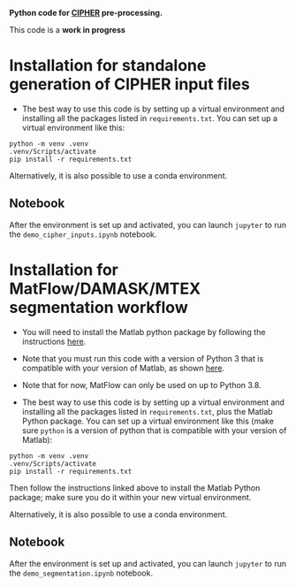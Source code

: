 **Python code for [CIPHER](https://github.com/micmog/CIPHER) pre-processing.**

This code is a **work in progress**

# Installation for standalone generation of CIPHER input files

- The best way to use this code is by setting up a virtual environment and installing all the packages listed in `requirements.txt`. You can set up a virtual environment like this:

```
python -m venv .venv
.venv/Scripts/activate
pip install -r requirements.txt
```

Alternatively, it is also possible to use a conda environment.

## Notebook

After the environment is set up and activated, you can launch `jupyter` to run the `demo_cipher_inputs.ipynb` notebook.

# Installation for MatFlow/DAMASK/MTEX segmentation workflow

- You will need to install the Matlab python package by following the instructions [here](https://uk.mathworks.com/help/matlab/matlab_external/install-the-matlab-engine-for-python.html).

- Note that you must run this code with a version of Python 3 that is compatible with your version of Matlab, as shown [here](https://www.mathworks.com/content/dam/mathworks/mathworks-dot-com/support/sysreq/files/python-compatibility.pdf).

- Note that for now, MatFlow can only be used on up to Python 3.8.

- The best way to use this code is by setting up a virtual environment and installing all the packages listed in `requirements.txt`, plus the Matlab Python package. You can set up a virtual environment like this (make sure `python` is a version of python that is compatible with your version of Matlab):

```
python -m venv .venv
.venv/Scripts/activate
pip install -r requirements.txt
```

Then follow the instructions linked above to install the Matlab Python package; make sure you do it within your new virtual environment.

Alternatively, it is also possible to use a conda environment.

## Notebook

After the environment is set up and activated, you can launch `jupyter` to run the `demo_segmentation.ipynb` notebook.

